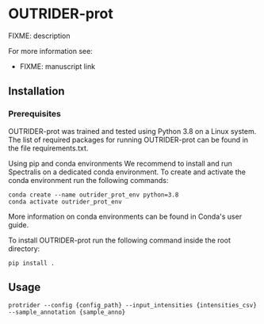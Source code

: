 # OUTRIDER-prot

FIXME: description

For more information see:
 - FIXME: manuscript link 

## Installation

### Prerequisites

OUTRIDER-prot was trained and tested using Python 3.8 on a Linux system. The list of required packages for running OUTRIDER-prot can be found in the file requirements.txt.

Using pip and conda environments
We recommend to install and run Spectralis on a dedicated conda environment. To create and activate the conda environment run the following commands:

```
conda create --name outrider_prot_env python=3.8
conda activate outrider_prot_env
```

More information on conda environments can be found in Conda's user guide.


To install OUTRIDER-prot run the following command inside the root directory:

```
pip install .
```

## Usage

```
protrider --config {config_path} --input_intensities {intensities_csv} --sample_annotation {sample_anno}
```

